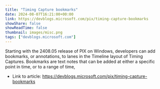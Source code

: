 ```yaml
---
title: "Timing Capture bookmarks"
date: 2024-08-07T16:21:00+00:00
link: https://devblogs.microsoft.com/pix/timing-capture-bookmarks
showShare: false
showReadTime: false
thumbnail: images/misc.png
tags: ["devblogs.microsoft.com"]
---
```

Starting with the 2408.05 release of PIX on Windows, developers can add bookmarks, or annotations, to lanes in the Timeline layout of Timing Captures. Bookmarks are text notes that can be added at either a specific point in time, or to a range of time,

- Link to article: https://devblogs.microsoft.com/pix/timing-capture-bookmarks